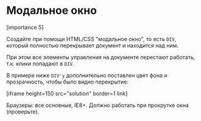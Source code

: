 # Модальное окно

[importance 5]

Создайте при помощи HTML/CSS "модальное окно", то есть `DIV`, который полностью перекрывает документ и находится над ним.

При этом все элементы управления на документе перестают работать, т.к. клики попадают в `DIV`.

В примере ниже `DIV'у` дополнительно поставлен цвет фона и прозрачность, чтобы было видно перекрытие:

[iframe height=150 src="solution" border=1 link]

Браузеры: все основные, IE8+. Должно работать при прокрутке окна (проверьте).




